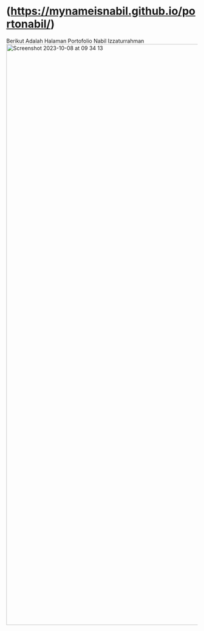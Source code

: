 # (https://mynameisnabil.github.io/portonabil/)

Berikut Adalah Halaman Portofolio Nabil Izzaturrahman 
<img width="1532" alt="Screenshot 2023-10-08 at 09 34 13" src="https://github.com/mynameisnabil/portonabil/assets/43395606/38a7dd4f-b2d6-444b-b312-53b40f342a50">
